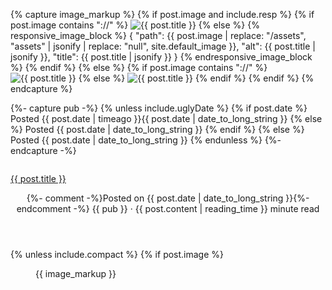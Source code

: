 {% capture image_markup %}
{% if post.image and include.resp %}
{% if post.image contains "://" %}
<img src="{{ post.image }}" alt="{{ post.title }}" />
{% else %}
{% responsive_image_block %}
{
  "path": {{ post.image | replace: "/assets", "assets" | jsonify | replace: "null", site.default_image }},
  "alt": {{ post.title | jsonify }},
  "title": {{ post.title | jsonify }}
}
{% endresponsive_image_block %}
{% endif %}
{% else %}
{% if post.image contains "://" %}
<img src="{{ post.image }}" alt="{{ post.title }}" />
{% else %}
<img src="{{ post.image }}" alt="{{ post.title }}" />
{% endif %}
{% endif %}
{% endcapture %}

{%- capture pub -%}
{% unless include.uglyDate %}
{% if post.date %}
Posted <span class="tooltip">{{ post.date | timeago }}<span class="tooltiptext">{{ post.date | date_to_long_string }}</span></span>
{% else %}
Posted {{ post.date | date_to_long_string }}
{% endif %}
{% else %}
Posted {{ post.date | date_to_long_string }}
{% endunless %}
{%- endcapture -%}

<div class="post column is-half">
    <article class="panel is-primary">
        <p class="panel-heading">
            <a href="{{ post.url | relative_url }}">{{ post.title }}</a>
        </p>
        <header class="panel-block is-active" style="flex-direction: column;">
            <div class="subtitle is-6">
                {%- comment -%}Posted on {{ post.date | date_to_long_string }}{%- endcomment -%}
                {{ pub }} &middot; {{ post.content | reading_time }} minute read
            </div><!-- .entry-meta -->
        </header><!-- .entry-header -->
        {% unless include.compact %}
        {% if post.image %}
            <div class="card-image panel-block is-active" style="padding:0;margin:0;">
                <figure class="image is-16by9" style="height: 100%;width: 100%;">
                    {{ image_markup }}
                </figure>
            </div>
        {% endif %}
        {% endunless %}
        <div class="panel-block is-active entry-content">
            <span>{{ post.excerpt }}&nbsp;&mdash;&nbsp;<a href="{{ post.url | relative_url }}">Read&nbsp;more&nbsp;&raquo;</a></span>
        </div>
        {% if post.tags %}
            <div class="panel-block is-active content entry-footer">
                <small>Tagged: 
                    {% for tag in post.tags %}
                        <a href="#{{ tag | slugify }}"> {{ tag }} </a>
                    {% endfor %}
                </small>
            </div><!-- .entry-footer -->
        {% endif %}
    </article>
</div>